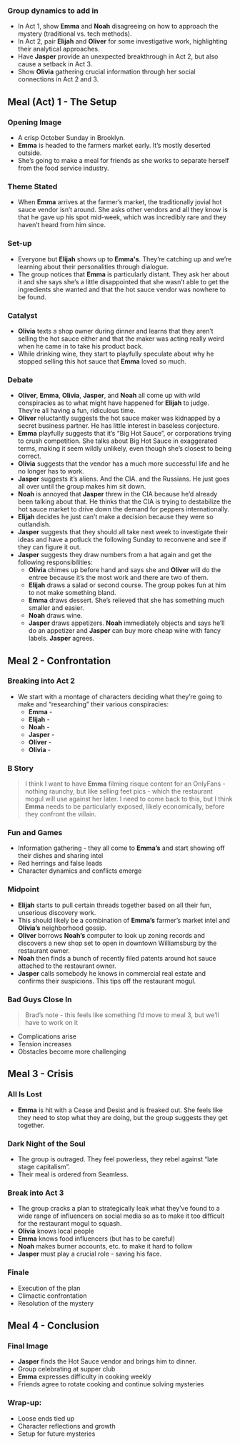 ### Group dynamics to add in
* In Act 1, show **Emma** and **Noah** disagreeing on how to approach the mystery (traditional vs. tech methods).
* In Act 2, pair **Elijah** and **Oliver** for some investigative work, highlighting their analytical approaches.
* Have **Jasper** provide an unexpected breakthrough in Act 2, but also cause a setback in Act 3.
* Show **Olivia** gathering crucial information through her social connections in Act 2 and 3.

## Meal (Act) 1 - The Setup
### Opening Image
* A crisp October Sunday in Brooklyn.
* **Emma** is headed to the farmers market early. It’s mostly deserted outside.
* She’s going to make a meal for friends as she works to separate herself from the food service industry.

### Theme Stated
* When **Emma** arrives at the farmer’s market, the traditionally jovial hot sauce vendor isn’t around. She asks other vendors and all they know is that he gave up his spot mid-week, which was incredibly rare and they haven’t heard from him since.

### Set-up
* Everyone but **Elijah** shows up to **Emma's**. They’re catching up and we’re learning about their personalities through dialogue.
* The group notices that **Emma** is particularly distant. They ask her about it and she says she’s a little disappointed that she wasn’t able to get the ingredients she wanted and that the hot sauce vendor was nowhere to be found.

### Catalyst
* **Olivia** texts a shop owner during dinner and learns that they aren’t selling the hot sauce either and that the maker was acting really weird when he came in to take his product back.
* While drinking wine, they start to playfully speculate about why he stopped selling this hot sauce that **Emma** loved so much.

### Debate
* **Oliver**, **Emma**, **Olivia**, **Jasper**, and **Noah** all come up with wild conspiracies as to what might have happened for **Elijah** to judge. They’re all having a fun, ridiculous time.
* **Oliver** reluctantly suggests the hot sauce maker was kidnapped by a secret business partner. He has little interest in baseless conjecture.
* **Emma** playfully suggests that it’s “Big Hot Sauce”, or corporations trying to crush competition. She talks about Big Hot Sauce in exaggerated terms, making it seem wildly unlikely, even though she’s closest to being correct.
* **Olivia** suggests that the vendor has a much more successful life and he no longer has to work.
* **Jasper** suggests it’s aliens. And the CIA. and the Russians. He just goes all over until the group makes him sit down.
* **Noah** is annoyed that **Jasper** threw in the CIA because he’d already been talking about that. He thinks that the CIA is trying to destabilize the hot sauce market to drive down the demand for peppers internationally.
* **Elijah** decides he just can’t make a decision because they were so outlandish.
* **Jasper** suggests that they should all take next week to investigate their ideas and have a potluck the following Sunday to reconvene and see if they can figure it out. 
* **Jasper** suggests they draw numbers from a hat again and get the following responsibilities:
    * **Olivia** chimes up before hand and says she and **Oliver** will do the entree because it’s the most work and there are two of them.
    * **Elijah** draws a salad or second course. The group pokes fun at him to not make something bland.
    * **Emma** draws dessert. She’s relieved that she has something much smaller and easier.
    * **Noah** draws wine.
    * **Jasper** draws appetizers. **Noah** immediately objects and says he’ll do an appetizer and **Jasper** can buy more cheap wine with fancy labels. **Jasper** agrees.

## Meal 2 - Confrontation
### Breaking into Act 2
* We start with a montage of characters deciding what they’re going to make and “researching” their various conspiracies:
    * **Emma** - 
    * **Elijah** - 
    * **Noah** - 
    * **Jasper** - 
    * **Oliver** - 
    * **Olivia** -

### B Story
> I think I want to have **Emma** filming risque content for an OnlyFans - nothing raunchy, but like selling feet pics - which the restaurant mogul will use against her later. I need to come back to this, but I think **Emma** needs to be particularly exposed, likely economically, before they confront the villain.

### Fun and Games
* Information gathering - they all come to **Emma’s** and start showing off their dishes and sharing intel
* Red herrings and false leads
* Character dynamics and conflicts emerge

### Midpoint
* **Elijah** starts to pull certain threads together based on all their fun, unserious discovery work.
* This should likely be a combination of **Emma’s** farmer’s market intel and **Olivia’s** neighborhood gossip.
* **Oliver** borrows **Noah’s** computer to look up zoning records and discovers a new shop set to open in downtown Williamsburg by the restaurant owner.
* **Noah** then finds a bunch of recently filed patents around hot sauce attached to the restaurant owner.
* **Jasper** calls somebody he knows in commercial real estate and confirms their suspicions. This tips off the restaurant mogul.

### Bad Guys Close In
> Brad’s note - this feels like something I’d move to meal 3, but we’ll have to work on it
* Complications arise
* Tension increases
* Obstacles become more challenging

## Meal 3 -  Crisis
### All Is Lost
* **Emma** is hit with a Cease and Desist and is freaked out. She feels like they need to stop what they are doing, but the group suggests they get together.

### Dark Night of the Soul
* The group is outraged. They feel powerless, they rebel against “late stage capitalism”.
* Their meal is ordered from Seamless.

### Break into Act 3
* The group cracks a plan to strategically leak what they’ve found to a wide range of influencers on social media so as to make it too difficult for the restaurant mogul to squash.
* **Olivia** knows local people
* **Emma** knows food influencers (but has to be careful)
* **Noah** makes burner accounts, etc. to make it hard to follow
* **Jasper** must play a crucial role - saving his face.

### Finale
* Execution of the plan
* Climactic confrontation
* Resolution of the mystery

## Meal 4 - Conclusion
### Final Image
* **Jasper** finds the Hot Sauce vendor and brings him to dinner.
* Group celebrating at supper club
* **Emma** expresses difficulty in cooking weekly
* Friends agree to rotate cooking and continue solving mysteries

### Wrap-up:
* Loose ends tied up
* Character reflections and growth
* Setup for future mysteries